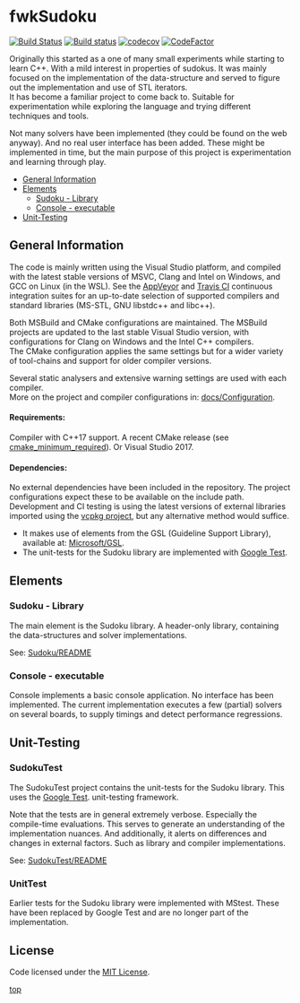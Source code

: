 <!-------------------------------------------------------------><a id="top"></a>
# fwkSudoku
<!----------------------------------------------------------------------------->
<!-- Badges -->
[![Build Status][Travis-badge]][Travis-link]
[![Build status][AppVeyor-badge]][AppVeyor-link]
[![codecov][Codecov-badge]][Codecov-link]
[![CodeFactor][CodeFactor-badge]][CodeFactor-link]
<!-- Description -->
Originally this started as a one of many small experiments while starting to
learn C++. With a mild interest in properties of sudokus. It was mainly focused
on the implementation of the data-structure and served to figure out the
implementation and use of STL iterators.  
It has become a familiar project to come back to.
Suitable for experimentation while exploring the language and trying different
techniques and tools.

Not many solvers have been implemented (they could be found on the web anyway).
And no real user interface has been added.
These might be implemented in time, but the main purpose of this project
is experimentation and learning through play.

<!-- TOC -->
- [General Information](#general)
- [Elements](#elements)  
  - [Sudoku - Library](#sudoku)
  - [Console - executable](#console)
- [Unit-Testing](#unit-testing)

<!---------------------------------------------------------><a id="general"></a>
## General Information ##
<!----------------------------------------------------------------------------->
<!-- installation -->
<!-- usage -->
The code is mainly written using the Visual Studio platform, and compiled with
the latest stable versions of MSVC, Clang and Intel on Windows, and GCC on Linux
(in the WSL). See the [AppVeyor][AppVeyor-link] and [Travis CI][Travis-link]
continuous integration suites for an up-to-date selection of supported compilers
and standard libraries (MS-STL, GNU libstdc++ and libc++).

Both MSBuild and CMake configurations are maintained.
The MSBuild projects are updated to the last stable Visual Studio version,
with configurations for Clang on Windows and the Intel C++ compilers.  
The CMake configuration applies the same settings but for a wider variety of
tool-chains and support for older compiler versions.

Several static analysers and extensive warning settings are used with each
compiler.  
More on the project and compiler configurations in: 
[docs/Configuration](./docs/Configuration.md).

#### Requirements:
Compiler with C++17 support.
A recent CMake release (see [cmake_minimum_required][CMake_version]).
Or Visual Studio 2017.

#### Dependencies:
No external dependencies have been included in the repository.
The project configurations expect these to be available on the include path.
Development and CI testing is using the latest versions of external libraries
imported using the [vcpkg project][github-vcpkg], but any alternative method
would suffice.
- It makes use of elements from the GSL (Guideline Support Library), available
  at: [Microsoft/GSL][github-ms-gsl].
- The unit-tests for the Sudoku library are implemented with
  [Google Test][github-GTest].


<!--------------------------------------------------------><a id="elements"></a>
## Elements ##
<!----------------------------------------------------------------------------->
<!----------------------------------------------------------><a id="sudoku"></a>
### Sudoku - Library ###
<!----------------------------------------------------------------------------->
The main element is the Sudoku library.
A header-only library, containing the data-structures and solver
implementations.

See: [Sudoku/README](./Sudoku/README.md)


<!---------------------------------------------------------><a id="console"></a>
### Console - executable ###
<!----------------------------------------------------------------------------->
Console implements a basic console application.
No interface has been implemented.
The current implementation executes a few (partial) solvers on several boards,
to supply timings and detect performance regressions.


<!----------------------------------------------------><a id="unit-testing"></a>
## Unit-Testing ##
<!----------------------------------------------------------------------------->
<!-- description -->

### SudokuTest ###
The SudokuTest project contains the unit-tests for the Sudoku library.
This uses the [Google Test][github-GTest].
 unit-testing framework.

Note that the tests are in general extremely verbose.
Especially the compile-time evaluations.
This serves to generate an understanding of the implementation nuances.
And additionally, it alerts on differences and changes in external factors.
Such as library and compiler implementations.

See: [SudokuTest/README](./SudokuTest/README.md)

### UnitTest ###
Earlier tests for the Sudoku library were implemented with MStest.
These have been replaced by Google Test and are no longer part of the
implementation.


<!----------------------------------------------------><a id="contributing"></a>

<!----------------------------------------------------------------------------->


<!---------------------------------------------------------><a id="license"></a>
## License
<!----------------------------------------------------------------------------->
Code licensed under the [MIT License](./LICENSE).

[top](#top)

[AppVeyor-badge]: https://ci.appveyor.com/api/projects/status/fuasqqstakl49tfb/branch/master?svg=true
[AppVeyor-link]:  https://ci.appveyor.com/project/Farwaykorse/fwksudoku/branch/master
[Codecov-badge]:  https://codecov.io/gh/Farwaykorse/fwkSudoku/branch/master/graph/badge.svg
[Codecov-link]:   https://codecov.io/gh/Farwaykorse/fwkSudoku
[CodeFactor-badge]: https://www.codefactor.io/repository/github/farwaykorse/fwksudoku/badge/master
[CodeFactor-link]:  https://www.codefactor.io/repository/github/farwaykorse/fwksudoku/overview/master
[Travis-badge]:   https://travis-ci.com/Farwaykorse/fwkSudoku.svg?branch=master
[Travis-link]:    https://travis-ci.com/Farwaykorse/fwkSudoku/branches

[github-GTest]:   https://github.com/google/googletest
[github-ms-gsl]:  https://github.com/Microsoft/GSL
[github-vcpkg]:   https://github.com/Microsoft/vcpk

[CMake_version]:  https://github.com/Farwaykorse/fwkSudoku/CMakeLists.txt#L5
